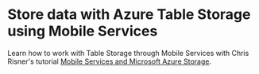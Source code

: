 <properties 
	pageTitle="Use Mobile Services to store data in Table Storage | Mobile Services" 
	description="Learn how to use Mobile Services to store data in Table Storage." 
	documentationCenter="" 
	authors="ysxu" 
	writer="yuaxu" 
	services="mobile-services" 
	manager="dwrede" 
	editor=""/>

<tags 
	ms.service="mobile-services" 
	ms.workload="mobile" 
	ms.tgt_pltfrm="mobile" 
	ms.devlang="dotnet" 
	ms.topic="article" 
	ms.date="06/05/2015" 
	ms.author="yuaxu"/>

# Store data with Azure Table Storage using Mobile Services

Learn how to work with Table Storage through Mobile Services with Chris Risner's tutorial [Mobile Services and Microsoft Azure Storage].

[Mobile Services and Microsoft Azure Storage]: http://chrisrisner.com/Mobile-Services-and-Windows-Azure-Storage
 
